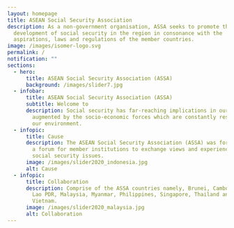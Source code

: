 ```yaml
---
layout: homepage
title: ASEAN Social Security Association
description: As a non-government organisation, ASSA seeks to promote the
  development of social security in the region in consonance with the
  aspirations, laws and regulations of the member countries.
image: /images/isomer-logo.svg
permalink: /
notification: ""
sections:
  - hero:
      title: ASEAN Social Security Association (ASSA)
      background: /images/slider7.jpg
  - infobar:
      title: ASEAN Social Security Association (ASSA)
      subtitle: Welcome to
      description: Social security has far-reaching implications in our lives that are
        augmented by the socio-economic forces which are constantly reshaping
        our environment.
  - infopic:
      title: Cause
      description: The ASEAN Social Security Association (ASSA) was formed to provide
        a forum for member institutions to exchange views and experiences on
        social security issues.
      image: /images/slider2020_indonesia.jpg
      alt: Cause
  - infopic:
      title: Collaboration
      description: Comprise of the ASSA countries namely, Brunei, Cambodia, Indonesia,
        Lao PDR, Malaysia, Myanmar, Philippines, Singapore, Thailand and
        Vietnam.
      image: /images/slider2020_malaysia.jpg
      alt: Collaboration
---
```

